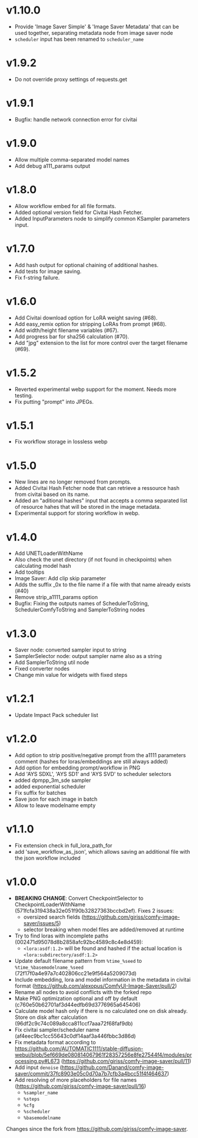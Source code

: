 # v1.10.0

- Provide 'Image Saver Simple' & 'Image Saver Metadata' that can be used together, separating metadata node from image saver node
- `scheduler` input has been renamed to `scheduler_name`

# v1.9.2

- Do not override proxy settings of requests.get

# v1.9.1

- Bugfix: handle network connection error for civitai

# v1.9.0

- Allow multiple comma-separated model names
- Add debug a111_params output

# v1.8.0

- Allow workflow embed for all file formats.
- Added optional version field for Civitai Hash Fetcher.
- Added InputParameters node to simplify common KSampler parameters input.

# v1.7.0

- Add hash output for optional chaining of additional hashes.
- Add tests for image saving.
- Fix f-string failure.

# v1.6.0

- Add Civitai download option for LoRA weight saving (#68).
- Add easy_remix option for stripping LoRAs from prompt (#68).
- Add width/height filename variables (#67).
- Add progress bar for sha256 calculation (#70).
- Add "jpg" extension to the list for more control over the target filename (#69).

# v1.5.2

- Reverted experimental webp support for the moment. Needs more testing.
- Fix putting "prompt" into JPEGs.

# v1.5.1

- Fix workflow storage in lossless webp

# v1.5.0

- New lines are no longer removed from prompts.
- Added Civitai Hash Fetcher node that can retrieve a ressource hash from civitai based on its name.
- Added an "aditional hashes" input that accepts a comma separated list of resource hahes that will be stored in the image metadata.
- Experimental support for storing workflow in webp.

# v1.4.0

- Add UNETLoaderWithName
- Also check the unet directory (if not found in checkpoints) when calculating model hash
- Add tooltips
- Image Saver: Add clip skip parameter
- Adds the suffix _0x to the file name if a file with that name already exists (#40)
- Remove strip_a1111_params option
- Bugfix: Fixing the outputs names of SchedulerToString, SchedulerComfyToString and SamplerToString nodes

# v1.3.0

- Saver node: converted sampler input to string
- SamplerSelector node: output sampler name also as a string
- Add SamplerToString util node
- Fixed converter nodes
- Change min value for widgets with fixed steps

# v1.2.1

- Update Impact Pack scheduler list

# v1.2.0

- Add option to strip positive/negative prompt from the a1111 parameters comment (hashes for loras/embeddings are still always added)
- Add option for embedding prompt/workflow in PNG
- Add 'AYS SDXL', 'AYS SD1' and 'AYS SVD' to scheduler selectors
- added dpmpp_3m_sde sampler
- added exponential scheduler
- Fix suffix for batches
- Save json for each image in batch
- Allow to leave modelname empty

# v1.1.0

-  Fix extension check in full_lora_path_for
-  add 'save_workflow_as_json', which allows saving an additional file with the json workflow included

# v1.0.0

- **BREAKING CHANGE**: Convert CheckpointSelector to CheckpointLoaderWithName (571fcfa319438a32e051f90b32827363bccbd2ef). Fixes 2 issues:
    - oversized search fields (https://github.com/giriss/comfy-image-saver/issues/5)
    - selector breaking when model files are added/removed at runtime
- Try to find loras with incomplete paths (002471d95078d8b2858afc92bc4589c8c4e8d459):
    - `<lora:asdf:1.2>` will be found and hashed if the actual location is `<lora:subdirectory/asdf:1.2>`
- Update default filename pattern from `%time_%seed` to `%time_%basemodelname_%seed` (72f17f0a4e97a7c402806cc21e9f564a5209073d)
- Include embedding, lora and model information in the metadata in civitai format (https://github.com/alexopus/ComfyUI-Image-Saver/pull/2)
- Rename all nodes to avoid conflicts with the forked repo
- Make PNG optimization optional and off by default (c760e50b62701af3d44edfb69d3776965a645406)
- Calculate model hash only if there is no calculated one on disk already. Store on disk after calculation (96df2c9c74c089a8cca811ccf7aaa72f68faf9db)
- Fix civitai sampler/scheduler name (af4eec9bc1cc55643c0df14aaf3a446fbbc3d86d)
- Fix metadata format according to https://github.com/AUTOMATIC1111/stable-diffusion-webui/blob/5ef669de080814067961f28357256e8fe27544f4/modules/processing.py#L673 (https://github.com/giriss/comfy-image-saver/pull/11)
- Add input `denoise` (https://github.com/Danand/comfy-image-saver/commit/37fc8903e05c0d70a7b7cfb3a4bcc51f4f464637)
- Add resolving of more placeholders for file names (https://github.com/giriss/comfy-image-saver/pull/16)
    - `%sampler_name`
    - `%steps`
    - `%cfg`
    - `%scheduler`
    - `%basemodelname`


Changes since the fork from https://github.com/giriss/comfy-image-saver.
